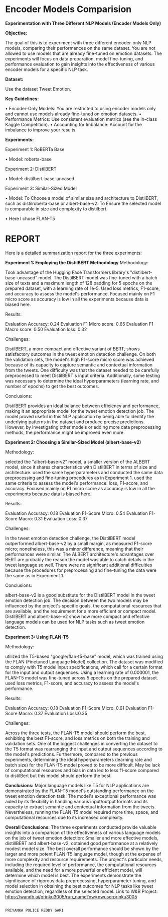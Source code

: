 # Encoder Models Comparision
**Experimentation with Three Different NLP Models (Encoder Models Only)**

**Objective:**

The goal of this is to experiment with three different encoder-only NLP models, comparing their performances on the same dataset. You are not allowed to use models that are already fine-tuned on emotion datasets. The experiments will focus on data preparation, model fine-tuning, and performance evaluation to gain insights into the effectiveness of various encoder models for a specific NLP task.

**Dataset:**

Use the dataset Tweet Emotion.

**Key Guidelines:**

•	Encoder-Only Models: You are restricted to using encoder models only and cannot use models already fine-tuned on emotion datasets.
•	Performance Metrics: Use consistent evaluation metrics (see the in-class Kaggle Competition). 
•	Accounting for Imbalance: Account for the imbalance to improve your results.

**Experiments:**

Experiment 1: RoBERTa Base

•	Model: roberta-base

Experiment 2: DistilBERT

•	Model: distilbert-base-uncased

Experiment 3: Similar-Sized Model

•	Model: To Choose a model of similar size and architecture to DistilBERT, such as distilroberta-base or albert-base-v2. To Ensure the selected model is comparable in size and complexity to distilbert.

•	Here I chose FLAN-T5

# REPORT
Here is a detailed summarization report for the three experiments:

**Experiment 1: Employing the DistilBERT Methodology**
Methodology:

Took advantage of the Hugging Face Transformers library's "distilbert-base-uncased" model. The DistilBERT model was fine-tuned with a batch size of texts and a maximum length of 128 padding for 5 epochs on the prepared dataset, with a learning rate of 1e-5. Used loss metrics, F1-score, and accuracy to assess the model's performance. Focused mainly on F1 micro score as accuracy is low in all the experiments because data is biased here.

Results:

Evaluation Accuracy: 0.24
Evaluation F1 Micro score: 0.65
Evaluation F1 Macro score: 0.50
Evaluation loss: 0.32

Challenges:

DistilBERT, a more compact and effective variant of BERT, shows satisfactory outcomes in the tweet emotion detection challenge. On both the validation sets, the model's high F1-score micro score was achieved because of its capacity to capture semantic and contextual information from the tweets. One difficulty was that the dataset needed to be carefully preprocessed to meet DistilBERT's input criteria. Additionally, some testing was necessary to determine the ideal hyperparameters (learning rate, and number of epochs) to get the best outcomes.

Conclusions:

DistilBERT provides an ideal balance between efficiency and performance, making it an appropriate model for the tweet emotion detection job. The model proved useful in this NLP application by being able to identify the underlying patterns in the dataset and produce precise predictions. However, by investigating other models or adding more data preprocessing methods, the performance might be improved even more.

**Experiment 2: Choosing a Similar-Sized Model (albert-base-v2)**

Methodology:

selected the "albert-base-v2" model, a smaller version of the ALBERT model, since it shares characteristics with DistilBERT in terms of size and architecture. used the same hyperparameters and conducted the same data preprocessing and fine-tuning procedures as in Experiment 1. used the same criteria to assess the model's performance: loss, F1-score, and accuracy. Focused mainly on F1 micro score as accuracy is low in all the experiments because data is biased here.

Results:

Evaluation Accuracy: 0.18
Evaluation F1-Score Micro: 0.54
Evaluation F1-Score Macro: 0.31
Evaluation Loss: 0.37

Challenges:

In the tweet emotion detection challenge, the DistilBERT model outperformed albert-base-v2 by a small margin, as measured F1-score micro; nonetheless, this was a minor difference, meaning that their performances were similar. The ALBERT architecture's advantages over BERT are probably the reason the model was able to catch details in the tweet language so well. There were no significant additional difficulties because the procedures for preprocessing and fine-tuning the data were the same as in Experiment 1.

Conclusions:

albert-base-v2 is a good substitute for the DistilBERT model in the tweet emotion detection job. The decision between the two models may be influenced by the project's specific goals, the computational resources that are available, and the requirement for a more efficient or compact model. DistilBERT and albert-base-v2 show how more compact and effective language models can be used for NLP tasks such as tweet emotion detection.

**Experiment 3: Using FLAN-T5**

Methodology:

utilized the T5-based "google/flan-t5-base" model, which was trained using the FLAN (Finetuned Language Model) collection. The dataset was modified to comply with T5 model input specifications, which call for a certain format for the input and output sequences. Using a learning rate of 0.000001, the FLAN-T5 model was fine-tuned across 5 epochs on the prepared dataset. used loss metrics, F1-score, and accuracy to assess the model's performance.

Results:

Evaluation Accuracy: 0.18
Evaluation F1-Score Micro: 0.61
Evaluation F1-Score Macro: 0.37
Evaluation Loss:0.35

Challenges:

Across the three tests, the FLAN-T5 model should perform the best, exhibiting the best F1-score, and loss metrics on both the training and validation sets. One of the biggest challenges in converting the dataset to the T5 format was rearranging the input and output sequences according to the model's predictions. Furthermore, compared to the previous experiments, determining the ideal hyperparameters (learning rate and batch size) for the FLAN-T5 model proved to be more difficult. May be lack of computational resources and bias in data led to less f1-score compared to distilBert but this model should perform the best.

**Conclusions:**
Major language models like T5 for NLP applications are demonstrated by the FLAN-T5 model's outstanding performance on the tweet emotion detection task. The model's exceptional performance was aided by its flexibility in handling various input/output formats and its capacity to extract semantic and contextual information from the tweets. Nevertheless, running the FLAN-T5 model required more time, space, and computational resources due to its increased complexity.

**Overall Conclusions:**
The three experiments conducted provide valuable insights into a comparison of the effectiveness of various language models on the job of tweet emotion detection: Smaller and more effective models, distillBERT and albert-base-v2, obtained good performance at a relatively modest model size. 
The best overall performance should be shown by the larger and more potent FLAN-T5 language model, though at the expense of more complexity and resource requirements.
The project's particular needs, including the required level of performance, the computational resources available, and the need for a more powerful or efficient model, will determine which model is best. The experiments demonstrate the significance of rigorous data preprocessing, hyperparameter tuning, and model selection in obtaining the best outcomes for NLP tasks like tweet emotion detection, regardless of the selected model.
Link to W&B Project: https://wandb.ai/prinku3005/run_name?nw=nwuserprinku3005
                                                                               
                                                                           PRIYANKA POLICE REDDY GARI

